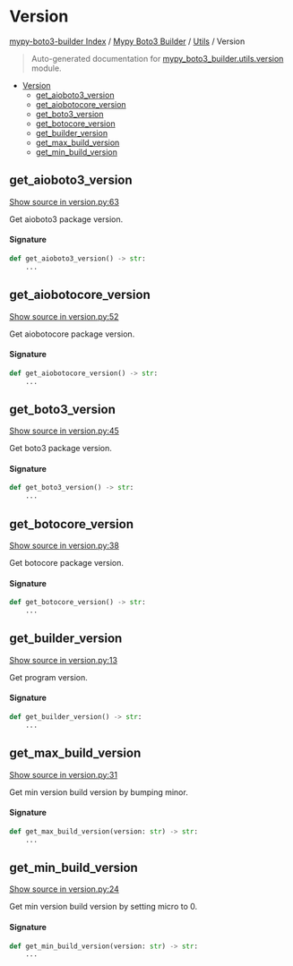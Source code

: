 # Version

[mypy-boto3-builder Index](../../README.md#mypy-boto3-builder-index) /
[Mypy Boto3 Builder](../index.md#mypy-boto3-builder) /
[Utils](./index.md#utils) /
Version

> Auto-generated documentation for [mypy_boto3_builder.utils.version](https://github.com/youtype/mypy_boto3_builder/blob/main/mypy_boto3_builder/utils/version.py) module.

- [Version](#version)
  - [get_aioboto3_version](#get_aioboto3_version)
  - [get_aiobotocore_version](#get_aiobotocore_version)
  - [get_boto3_version](#get_boto3_version)
  - [get_botocore_version](#get_botocore_version)
  - [get_builder_version](#get_builder_version)
  - [get_max_build_version](#get_max_build_version)
  - [get_min_build_version](#get_min_build_version)

## get_aioboto3_version

[Show source in version.py:63](https://github.com/youtype/mypy_boto3_builder/blob/main/mypy_boto3_builder/utils/version.py#L63)

Get aioboto3 package version.

#### Signature

```python
def get_aioboto3_version() -> str:
    ...
```



## get_aiobotocore_version

[Show source in version.py:52](https://github.com/youtype/mypy_boto3_builder/blob/main/mypy_boto3_builder/utils/version.py#L52)

Get aiobotocore package version.

#### Signature

```python
def get_aiobotocore_version() -> str:
    ...
```



## get_boto3_version

[Show source in version.py:45](https://github.com/youtype/mypy_boto3_builder/blob/main/mypy_boto3_builder/utils/version.py#L45)

Get boto3 package version.

#### Signature

```python
def get_boto3_version() -> str:
    ...
```



## get_botocore_version

[Show source in version.py:38](https://github.com/youtype/mypy_boto3_builder/blob/main/mypy_boto3_builder/utils/version.py#L38)

Get botocore package version.

#### Signature

```python
def get_botocore_version() -> str:
    ...
```



## get_builder_version

[Show source in version.py:13](https://github.com/youtype/mypy_boto3_builder/blob/main/mypy_boto3_builder/utils/version.py#L13)

Get program version.

#### Signature

```python
def get_builder_version() -> str:
    ...
```



## get_max_build_version

[Show source in version.py:31](https://github.com/youtype/mypy_boto3_builder/blob/main/mypy_boto3_builder/utils/version.py#L31)

Get min version build version by bumping minor.

#### Signature

```python
def get_max_build_version(version: str) -> str:
    ...
```



## get_min_build_version

[Show source in version.py:24](https://github.com/youtype/mypy_boto3_builder/blob/main/mypy_boto3_builder/utils/version.py#L24)

Get min version build version by setting micro to 0.

#### Signature

```python
def get_min_build_version(version: str) -> str:
    ...
```


